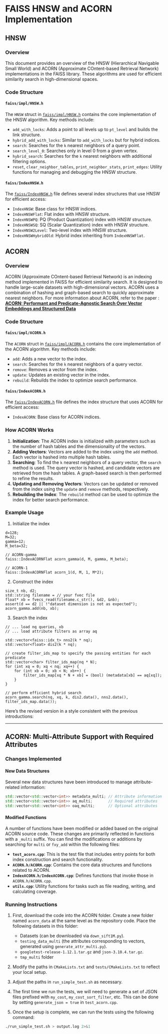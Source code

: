 # FAISS HNSW and ACORN Implementation

## HNSW
### Overview

This document provides an overview of the HNSW (Hierarchical Navigable Small World) and ACORN (Approximate COntent-based Retrieval Network) implementations in the FAISS library. These algorithms are used for efficient similarity search in high-dimensional spaces.

### Code Structure

#### `faiss/impl/HNSW.h`

The `HNSW` struct in [`faiss/impl/HNSW.h`](faiss/impl/HNSW.h) contains the core implementation of the HNSW algorithm. Key methods include:

- `add_with_locks`: Adds a point to all levels up to `pt_level` and builds the link structure.
- `hybrid_add_with_locks`: Similar to `add_with_locks` but for hybrid indices.
- `search`: Searches for the `k` nearest neighbors of a query point.
- `search_level_0`: Searches only in level 0 from a given vertex.
- `hybrid_search`: Searches for the `k` nearest neighbors with additional filtering options.
- `reset`, `clear_neighbor_tables`, `print_neighbor_stats`, `print_edges`: Utility functions for managing and debugging the HNSW structure.

#### `faiss/IndexHNSW.h`

The [`faiss/IndexHNSW.h`](faiss/IndexHNSW.h) file defines several index structures that use HNSW for efficient access:

- `IndexHNSW`: Base class for HNSW indices.
- `IndexHNSWFlat`: Flat index with HNSW structure.
- `IndexHNSWPQ`: PQ (Product Quantization) index with HNSW structure.
- `IndexHNSWSQ`: SQ (Scalar Quantization) index with HNSW structure.
- `IndexHNSW2Level`: Two-level index with HNSW structure.
- `IndexHNSWHybridOld`: Hybrid index inheriting from `IndexHNSWFlat`.

## ACORN

### Overview

ACORN (Approximate COntent-based Retrieval Network) is an indexing method implemented in FAISS for efficient similarity search. It is designed to handle large-scale datasets with high-dimensional vectors. ACORN uses a combination of hashing and graph-based search to quickly approximate nearest neighbors. For more information about ACORN, refer to the paper : [**ACORN: Performant and Predicate-Agnostic Search Over Vector Embeddings and Structured Data**](https://dl.acm.org/doi/10.1145/3654923)

### Code Structure

#### `faiss/impl/ACORN.h`

The `ACORN` struct in [`faiss/impl/ACORN.h`](faiss/impl/ACORN.h) contains the core implementation of the ACORN algorithm. Key methods include:

- `add`: Adds a new vector to the index.
- `search`: Searches for the `k` nearest neighbors of a query vector.
- `remove`: Removes a vector from the index.
- `update`: Updates an existing vector in the index.
- `rebuild`: Rebuilds the index to optimize search performance.

#### `faiss/IndexACORN.h`

The [`faiss/IndexACORN.h`](faiss/IndexACORN.h) file defines the index structure that uses ACORN for efficient access:

- `IndexACORN`: Base class for ACORN indices.


### How ACORN Works

1. **Initialization**: The ACORN index is initialized with parameters such as the number of hash tables and the dimensionality of the vectors.
2. **Adding Vectors**: Vectors are added to the index using the `add` method. Each vector is hashed into multiple hash tables.
3. **Searching**: To find the `k` nearest neighbors of a query vector, the `search` method is used. The query vector is hashed, and candidate vectors are retrieved from the hash tables. A graph-based search is then performed to refine the results.
4. **Updating and Removing Vectors**: Vectors can be updated or removed from the index using the `update` and `remove` methods, respectively.
5. **Rebuilding the Index**: The `rebuild` method can be used to optimize the index for better search performance.

### Example Usage

1) Initialize the index
```
d=128;
M=32; 
gamma=12;
M_beta=32;

// ACORN-gamma
faiss::IndexACORNFlat acorn_gamma(d, M, gamma, M_beta);

// ACORN-1
faiss::IndexACORNFlat acorn_1(d, M, 1, M*2);
```
2) Construct the index
```
size_t nb, d2;
std::string filename = // your fvec file
float* xb = fvecs_read(filename.c_str(), &d2, &nb);
assert(d == d2 || !"dataset dimension is not as expected");
acorn_gamma.add(nb, xb);
```

3) Search the index
```
// ... load nq queries, xb
// ... load attribute filters as array aq

std::vector<faiss::idx_t> nns2(k * nq);
std::vector<float> dis2(k * nq);

// create filter_ids_map to specify the passing entities for each predicate
std::vector<char> filter_ids_map(nq * N);
for (int xq = 0; xq < nq; xq++) {
    for (int xb = 0; xb < N; xb++) {
        filter_ids_map[xq * N + xb] = (bool) (metadata[xb] == aq[xq]);
    }
}

// perform efficient hybrid search
acorn_gamma.search(nq, xq, k, dis2.data(), nns2.data(), filter_ids_map.data());
```
Here’s the revised version in a style consistent with the previous introductions:

---

## ACORN: Multi-Attribute Support with Required Attributes

### Changes Implemented

#### New Data Structures
Several new data structures have been introduced to manage attribute-related information:
```cpp
std::vector<std::vector<int>> metadata_multi; // Attribute information for all vectors
std::vector<std::vector<int>> aq_multi;       // Required attributes
std::vector<std::vector<int>> oaq_multi;      // Optional attributes
```

#### Modified Functions
A number of functions have been modified or added based on the original ACORN source code. These changes are primarily reflected in functions with a `_multi` suffix. You can find the modifications or additions by searching for `multi` or `fxy_add` within the following files:

- **`test_acorn.cpp`**: This is the test file that includes entry points for both index construction and search functionality.
- **`ACORN.h/ACORN.cpp`**: Contains the core data structures and functions related to ACORN.
- **`IndexACORN.h/IndexACORN.cpp`**: Defines functions that invoke those in `ACORN.h/ACORN.cpp`.
- **`utils.cpp`**: Utility functions for tasks such as file reading, writing, and calculating coverage.

### Running Instructions

1. First, download the code into the ACORN folder. Create a new folder named `acorn_data` at the same level as the repository code. Place the following datasets in this folder:
   - Datasets (can be downloaded via `down_sift1M.py`).
   - `testing_data_multi` (the attributes corresponding to vectors, generated using `generate_attr_multi.py`).
   - `googletest-release-1.12.1.tar.gz` and `json-3.10.4.tar.gz`.
   - `tmp_multi` folder
   
2. Modify the paths in `CMakeLists.txt` and `tests/CMakeLists.txt` to reflect your local setup.
   
3. Adjust the paths in `run_simple_test.sh` as necessary.
   
4. The first time we run the tests, we will need to generate a set of JSON files prefixed with `my_cost`, `my_cost_sort_filter`, etc. This can be done by setting `generate_json = true` in `test_acorn.cpp`.
   
5. Once the setup is complete, we can run the tests using the following command:
```bash
./run_simple_test.sh > output.log 2>&1
```
